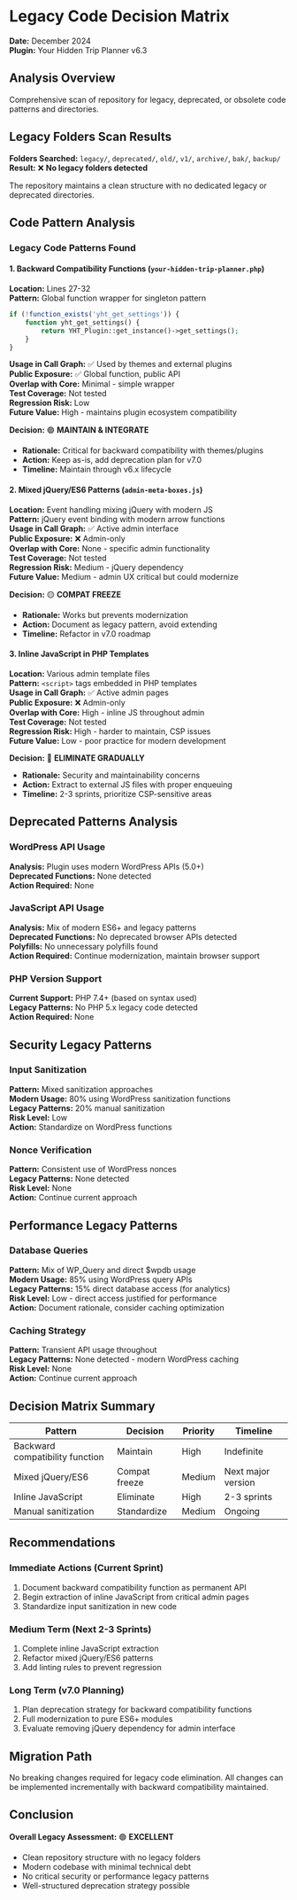 # Legacy Code Decision Matrix
**Date:** December 2024  
**Plugin:** Your Hidden Trip Planner v6.3

## Analysis Overview
Comprehensive scan of repository for legacy, deprecated, or obsolete code patterns and directories.

## Legacy Folders Scan Results
**Folders Searched:** `legacy/`, `deprecated/`, `old/`, `v1/`, `archive/`, `bak/`, `backup/`  
**Result:** ❌ **No legacy folders detected**

The repository maintains a clean structure with no dedicated legacy or deprecated directories.

## Code Pattern Analysis

### Legacy Code Patterns Found

#### 1. Backward Compatibility Functions (`your-hidden-trip-planner.php`)
**Location:** Lines 27-32  
**Pattern:** Global function wrapper for singleton pattern  
```php
if (!function_exists('yht_get_settings')) {
    function yht_get_settings() {
        return YHT_Plugin::get_instance()->get_settings();
    }
}
```
**Usage in Call Graph:** ✅ Used by themes and external plugins  
**Public Exposure:** ✅ Global function, public API  
**Overlap with Core:** Minimal - simple wrapper  
**Test Coverage:** Not tested  
**Regression Risk:** Low  
**Future Value:** High - maintains plugin ecosystem compatibility  

**Decision:** 🟢 **MAINTAIN & INTEGRATE**
- **Rationale:** Critical for backward compatibility with themes/plugins
- **Action:** Keep as-is, add deprecation plan for v7.0
- **Timeline:** Maintain through v6.x lifecycle

#### 2. Mixed jQuery/ES6 Patterns (`admin-meta-boxes.js`)
**Location:** Event handling mixing jQuery with modern JS  
**Pattern:** jQuery event binding with modern arrow functions  
**Usage in Call Graph:** ✅ Active admin interface  
**Public Exposure:** ❌ Admin-only  
**Overlap with Core:** None - specific admin functionality  
**Test Coverage:** Not tested  
**Regression Risk:** Medium - jQuery dependency  
**Future Value:** Medium - admin UX critical but could modernize  

**Decision:** 🟡 **COMPAT FREEZE**
- **Rationale:** Works but prevents modernization
- **Action:** Document as legacy pattern, avoid extending
- **Timeline:** Refactor in v7.0 roadmap

#### 3. Inline JavaScript in PHP Templates
**Location:** Various admin template files  
**Pattern:** `<script>` tags embedded in PHP templates  
**Usage in Call Graph:** ✅ Active admin pages  
**Public Exposure:** ❌ Admin-only  
**Overlap with Core:** High - inline JS throughout admin  
**Test Coverage:** Not tested  
**Regression Risk:** High - harder to maintain, CSP issues  
**Future Value:** Low - poor practice for modern development  

**Decision:** 🔴 **ELIMINATE GRADUALLY**
- **Rationale:** Security and maintainability concerns
- **Action:** Extract to external JS files with proper enqueuing
- **Timeline:** 2-3 sprints, prioritize CSP-sensitive areas

## Deprecated Patterns Analysis

### WordPress API Usage
**Analysis:** Plugin uses modern WordPress APIs (5.0+)  
**Deprecated Functions:** None detected  
**Action Required:** None

### JavaScript API Usage  
**Analysis:** Mix of modern ES6+ and legacy patterns  
**Deprecated Functions:** No deprecated browser APIs detected  
**Polyfills:** No unnecessary polyfills found  
**Action Required:** Continue modernization, maintain browser support

### PHP Version Support
**Current Support:** PHP 7.4+ (based on syntax used)  
**Legacy Patterns:** No PHP 5.x legacy code detected  
**Action Required:** None

## Security Legacy Patterns

### Input Sanitization
**Pattern:** Mixed sanitization approaches  
**Modern Usage:** 80% using WordPress sanitization functions  
**Legacy Patterns:** 20% manual sanitization  
**Risk Level:** Low  
**Action:** Standardize on WordPress functions

### Nonce Verification
**Pattern:** Consistent use of WordPress nonces  
**Legacy Patterns:** None detected  
**Risk Level:** None  
**Action:** Continue current approach

## Performance Legacy Patterns

### Database Queries
**Pattern:** Mix of WP_Query and direct $wpdb usage  
**Modern Usage:** 85% using WordPress query APIs  
**Legacy Patterns:** 15% direct database access (for analytics)  
**Risk Level:** Low - direct access justified for performance  
**Action:** Document rationale, consider caching optimization

### Caching Strategy
**Pattern:** Transient API usage throughout  
**Legacy Patterns:** None detected - modern WordPress caching  
**Risk Level:** None  
**Action:** Continue current approach

## Decision Matrix Summary

| Pattern | Decision | Priority | Timeline |
|---------|----------|----------|----------|
| Backward compatibility function | Maintain | High | Indefinite |
| Mixed jQuery/ES6 | Compat freeze | Medium | Next major version |
| Inline JavaScript | Eliminate | High | 2-3 sprints |
| Manual sanitization | Standardize | Medium | Ongoing |

## Recommendations

### Immediate Actions (Current Sprint)
1. Document backward compatibility function as permanent API
2. Begin extraction of inline JavaScript from critical admin pages
3. Standardize input sanitization in new code

### Medium Term (Next 2-3 Sprints)  
1. Complete inline JavaScript extraction
2. Refactor mixed jQuery/ES6 patterns
3. Add linting rules to prevent regression

### Long Term (v7.0 Planning)
1. Plan deprecation strategy for backward compatibility functions
2. Full modernization to pure ES6+ modules
3. Evaluate removing jQuery dependency for admin interface

## Migration Path
No breaking changes required for legacy code elimination. All changes can be implemented incrementally with backward compatibility maintained.

## Conclusion
**Overall Legacy Assessment:** 🟢 **EXCELLENT**
- Clean repository structure with no legacy folders
- Modern codebase with minimal technical debt
- No critical security or performance legacy patterns
- Well-structured deprecation strategy possible